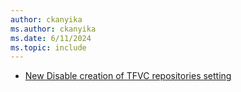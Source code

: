 ```yaml
---
author: ckanyika
ms.author: ckanyika
ms.date: 6/11/2024
ms.topic: include
---
```


- [New Disable creation of TFVC repositories setting](#new-disable-creation-of-tfvc-repositories-setting)
